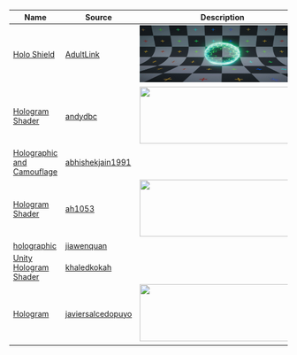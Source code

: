 | Name | Source | Description  |
| --- | --- | --- |  
|[Holo Shield](https://github.com/AdultLink/HoloShield)|[AdultLink](https://github.com/AdultLink)|<img src="https://github.com/AdultLink/HoloShield/blob/master/Media/Shield1.gif" width="300" height="103" />
|[Hologram Shader](https://github.com/andydbc/HologramShader)|[andydbc](https://github.com/andydbc)|<img src="https://github.com/andydbc/HologramShader/blob/master/Screenshots/screen00.gif" width="300" height="103" />
|[Holographic and Camouflage](https://github.com/abhishekjain1991/Holographic_and_Camouflage_shaders)|[abhishekjain1991](https://github.com/abhishekjain1991/)
|[Hologram Shader](https://github.com/ah1053/HologramShader)| [ah1053](https://github.com/ah1053)|<img src="https://camo.githubusercontent.com/0c97d0cc3e475af98860358aab60f2a4a3e95497/68747470733a2f2f6d69726f2e6d656469756d2e636f6d2f6d61782f353734342f312a764f3849336e65426370653443374e6c4465523941772e706e67" width="300" height="103" />
|[holographic](https://github.com/jiawenquan/holographic)|[jiawenquan](https://github.com/jiawenquan)|
|[Unity Hologram Shader](https://github.com/khaledkokah/Unity-Hologram-Shader)|[khaledkokah](https://github.com/khaledkokah)|
|[Hologram](https://github.com/javiersalcedopuyo/Unity3DShaders/blob/master/hologram.shader)|[javiersalcedopuyo](https://github.com/javiersalcedopuyo/)|<img src="https://img.itch.zone/aW1hZ2UvMjg2MDExLzEzOTI0NDYucG5n/original/ZFzu6r.png" width="300" height="103" />

